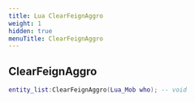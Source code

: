 ```yaml
---
title: Lua ClearFeignAggro
weight: 1
hidden: true
menuTitle: ClearFeignAggro
---
```

## ClearFeignAggro
```lua
entity_list:ClearFeignAggro(Lua_Mob who); -- void
```